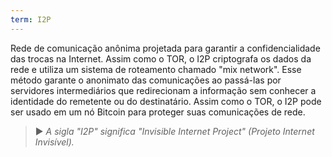 ```yaml
---
term: I2P
---
```


Rede de comunicação anônima projetada para garantir a confidencialidade das trocas na Internet. Assim como o TOR, o I2P criptografa os dados da rede e utiliza um sistema de roteamento chamado "mix network". Esse método garante o anonimato das comunicações ao passá-las por servidores intermediários que redirecionam a informação sem conhecer a identidade do remetente ou do destinatário. Assim como o TOR, o I2P pode ser usado em um nó Bitcoin para proteger suas comunicações de rede.

> ► *A sigla "I2P" significa "Invisible Internet Project" (Projeto Internet Invisível).*